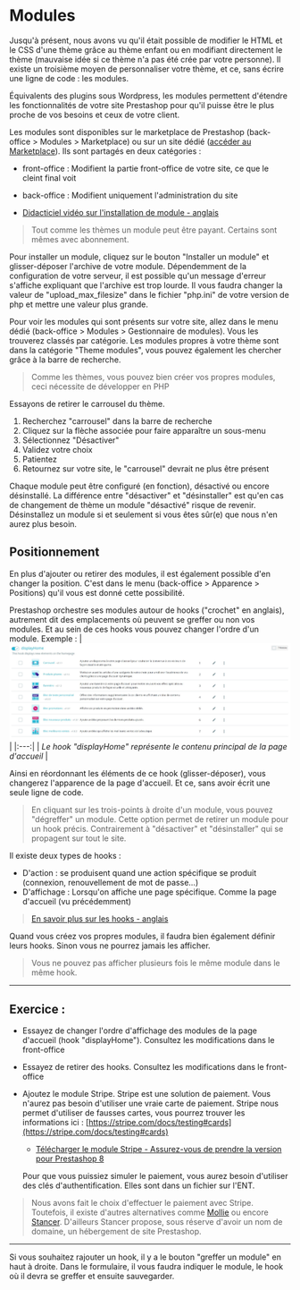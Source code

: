 # Modules

Jusqu'à présent, nous avons vu qu'il était possible de modifier le HTML et le CSS d'une thème grâce au thème enfant ou en modifiant directement le thème (mauvaise idée si ce thème n'a pas été crée par votre personne). Il existe un troisième moyen de personnaliser votre thème, et ce, sans écrire une ligne de code : les modules.

Équivalents des plugins sous Wordpress, les modules permettent d'étendre les fonctionnalités de votre site Prestashop pour qu'il puisse être le plus proche de vos besoins et ceux de votre client.

Les modules sont disponibles sur le marketplace de Prestashop (back-office > Modules > Marketplace) ou sur un site dédié ([accéder au Marketplace](https://addons.prestashop.com/fr/)). Ils sont partagés en deux catégories :
- front-office : Modifient la partie front-office de votre site, ce que le cleint final voit
- back-office : Modifient uniquement l'administration du site

- [Didacticiel vidéo sur l'installation de module - anglais](https://www.youtube.com/watch?v=nG3VSMQ593s&t=125s)

> Tout comme les thèmes un module peut être payant. Certains sont mêmes avec abonnement.

Pour installer un module, cliquez sur le bouton "Installer un module" et glisser-déposer l'archive de votre module. Dépendemment de la configuration de votre serveur, il est possible qu'un message d'erreur s'affiche expliquant que l'archive est trop lourde. Il vous faudra changer la valeur de "upload_max_filesize" dans le fichier "php.ini" de votre version de php et mettre une valeur plus grande.

Pour voir les modules qui sont présents sur votre site, allez dans le menu dédié (back-office > Modules > Gestionnaire de modules). Vous les trouverez classés par catégorie. Les modules propres à votre thème sont dans la catégorie "Theme modules", vous pouvez également les chercher grâce à la barre de recherche.

> Comme les thèmes, vous pouvez bien créer vos propres modules, ceci nécessite de développer en PHP

Essayons de retirer le carrousel du thème. 
1. Recherchez "carrousel" dans la barre de recherche
2. Cliquez sur la flèche associée pour faire apparaître un sous-menu
3. Sélectionnez "Désactiver"
4. Validez votre choix
5. Patientez
6. Retournez sur votre site, le "carrousel" devrait ne plus être présent

Chaque module peut être configuré (en fonction), désactivé ou encore désinstallé. La différence entre "désactiver" et "désinstaller" est qu'en cas de changement de thème un module "désactivé" risque de revenir. Désinstallez un module si et seulement si vous êtes sûr(e) que nous n'en aurez plus besoin.

## Positionnement

En plus d'ajouter ou retirer des modules, il est également possible d'en changer la position. C'est dans le menu (back-office > Apparence > Positions) qu'il vous est donné cette possibilité.

Prestashop orchestre ses modules autour de hooks ("crochet" en anglais), autrement dit des emplacements où peuvent se greffer ou non vos modules. Et au sein de ces hooks vous pouvez changer l'ordre d'un module. Exemple : 
| ![](capture-2.jpg) |
|:---:|
| _Le hook "displayHome" représente le contenu principal de la page d'accueil_ |

Ainsi en réordonnant les éléments de ce hook (glisser-déposer), vous changerez l'apparence de la page d'accueil. Et ce, sans avoir écrit une seule ligne de code.

> En cliquant sur les trois-points à droite d'un module, vous pouvez "dégreffer" un module. Cette option permet de retirer un module pour un hook précis. Contrairement à "désactiver" et "désinstaller" qui se propagent sur tout le site.

Il existe deux types de hooks :
- D'action : se produisent quand une action spécifique se produit (connexion, renouvellement de mot de passe...)
- D'affichage : Lorsqu'on affiche une page spécifique. Comme la page d'accueil (vu précédemment)

> [En savoir plus sur les hooks - anglais](https://devdocs.prestashop-project.org/8/modules/concepts/hooks/)

Quand vous créez vos propres modules, il faudra bien également définir leurs hooks. Sinon vous ne pourrez jamais les afficher.

> Vous ne pouvez pas afficher plusieurs fois le même module dans le même hook.

___
## Exercice :
- Essayez de changer l'ordre d'affichage des modules de la page d'accueil (hook "displayHome"). Consultez les modifications dans le front-office
- Essayez de retirer des hooks. Consultez les modifications dans le front-office
- Ajoutez le module Stripe. Stripe est une solution de paiement. Vous n'aurez pas besoin d'utiliser une vraie carte de paiement. Stripe nous permet d'utiliser de fausses cartes, vous pourrez trouver les informations ici : [https://stripe.com/docs/testing#cards](https://stripe.com/docs/testing#cards)
    - [Télécharger le module Stripe - Assurez-vous de prendre la version pour Prestashop 8](https://addons.prestashop.com/fr/paiement-carte-wallet/24922-stripe-official-pret-pour-la-sca.html)
    
    Pour que vous puissiez simuler le paiement, vous aurez besoin d'utiliser des clés d'authentification. Elles sont dans un fichier sur l'ENT.

> Nous avons fait le choix d'effectuer le paiement avec Stripe. Toutefois, il existe d'autres alternatives comme [Mollie](https://www.mollie.com/fr) ou encore [Stancer](https://www.stancer.com/fr/). D'ailleurs Stancer propose, sous réserve d'avoir un nom de domaine, un hébergement de site Prestashop.
___

Si vous souhaitez rajouter un hook, il y a le bouton "greffer un module" en haut à droite. Dans le formulaire, il vous faudra indiquer le module, le hook où il devra se greffer et ensuite sauvegarder.

